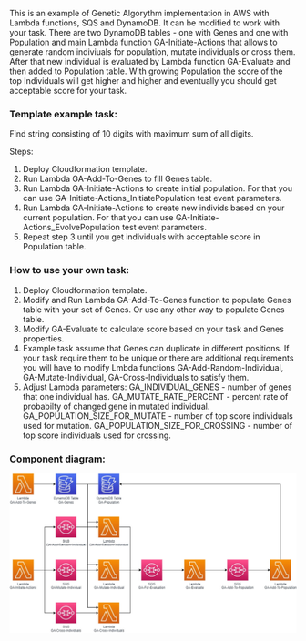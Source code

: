 This is an example of Genetic Algorythm implementation in AWS with Lambda functions, SQS and DynamoDB. It can be modified to work with your task.
There are two DynamoDB tables - one with Genes and one with Population and main Lambda function GA-Initiate-Actions that allows to generate random indiviuals for population, mutate individuals or cross them. After that new individual is evaluated by Lambda function GA-Evaluate and then added to Population table. With growing Population the score of the top Individuals will get higher and higher and eventually you should get acceptable score for your task.

### Template example task:
Find string consisting of 10 digits with maximum sum of all digits.

Steps:
1. Deploy Cloudformation template.
2. Run Lambda GA-Add-To-Genes to fill Genes table.
3. Run Lambda GA-Initiate-Actions to create initial population. For that you can use GA-Initiate-Actions_InitiatePopulation test event parameters.
3. Run Lambda GA-Initiate-Actions to create new individs based on your current population. For that you can use GA-Initiate-Actions_EvolvePopulation test event parameters.
4. Repeat step 3 until you get individuals with acceptable score in Population table.


### How to use your own task:
1. Deploy Cloudformation template.
2. Modify and Run Lambda GA-Add-To-Genes function to populate Genes table with your set of Genes. Or use any other way to populate Genes table.
3. Modify GA-Evaluate to calculate score based on your task and Genes properties.
4. Example task assume that Genes can duplicate in different positions. If your task require them to be unique or there are additional requirements you will have to modify Lmbda functions GA-Add-Random-Individual, GA-Mutate-Individual, GA-Cross-Individuals to satisfy them.
5. Adjust Lambda parameters:
GA_INDIVIDUAL_GENES - number of genes that one individual has.
GA_MUTATE_RATE_PERCENT - percent rate of probabilty of changed gene in mutated individual.
GA_POPULATION_SIZE_FOR_MUTATE - number of top score individuals used for mutation.
GA_POPULATION_SIZE_FOR_CROSSING - number of top score individuals used for crossing.

### Component diagram:

![Component diagram](/img/AWS-Genetic-Algorythm.jpg?raw=true "Component diagram")